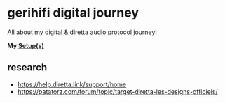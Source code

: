 # gerihifi digital journey
All about my digital & diretta audio protocol journey!

**My [Setup(s)](https://github.com/geraldfehringer/diretta/blob/main/gerihifi-setup.md)**

## research

- https://help.diretta.link/support/home
- https://patatorz.com/forum/topic/target-diretta-les-designs-officiels/

